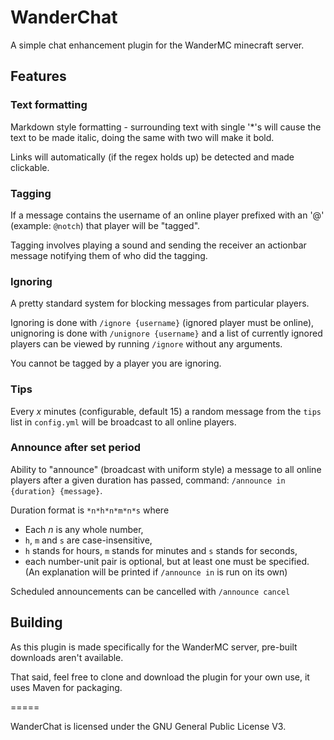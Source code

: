 # WanderChat

A simple chat enhancement plugin for the WanderMC minecraft server.

## Features

### Text formatting

Markdown style formatting - surrounding text with single '*'s will cause the text to be made italic, doing the same with two will make it bold.

Links will automatically (if the regex holds up) be detected and made clickable.

### Tagging

If a message contains the username of an online player prefixed with an '@' (example: `@notch`) that player will be "tagged".

Tagging involves playing a sound and sending the receiver an actionbar message notifying them of who did the tagging.

### Ignoring

A pretty standard system for blocking messages from particular players.

Ignoring is done with `/ignore {username}` (ignored player must be online), unignoring is done with `/unignore {username}` and a list of currently ignored players can be viewed by running `/ignore` without any arguments.

You cannot be tagged by a player you are ignoring.

### Tips

Every *x* minutes (configurable, default 15) a random message from the `tips` list in `config.yml` will be broadcast to all online players.

### Announce after set period

Ability to "announce" (broadcast with uniform style) a message to all online players after a given duration has passed, command: `/announce in {duration} {message}`.

Duration format is `*n*h*n*m*n*s` where
- Each *n* is any whole number,
- `h`, `m` and `s` are case-insensitive,
- `h` stands for hours, `m` stands for minutes and `s` stands for seconds,
- each number-unit pair is optional, but at least one must be specified.
(An explanation will be printed if `/announce in` is run on its own)

Scheduled announcements can be cancelled with `/announce cancel`

## Building

As this plugin is made specifically for the WanderMC server, pre-built downloads aren't available.

That said, feel free to clone and download the plugin for your own use, it uses Maven for packaging.

=====

WanderChat is licensed under the GNU General Public License V3.
